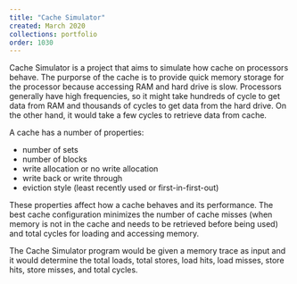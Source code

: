 ```yaml
---
title: "Cache Simulator"
created: March 2020
collections: portfolio
order: 1030
---
```

Cache Simulator is a project that aims to simulate how cache on processors behave. The purporse of the cache is to provide quick memory storage for the processor because accessing RAM and hard drive is slow. Processors generally have high frequencies, so it might take hundreds of cycle to get data from RAM and thousands of cycles to get data from the hard drive. On the other hand, it would take a few cycles to retrieve data from cache.

A cache has a number of properties: 
- number of sets
- number of blocks
- write allocation or no write allocation
- write back or write through
- eviction style (least recently used or first-in-first-out)

These properties affect how a cache behaves and its performance. The best cache configuration minimizes the number of cache misses (when memory is not in the cache and needs to be retrieved before being used) and total cycles for loading and accessing memory.

The Cache Simulator program would be given a memory trace as input and it would determine the total loads, total stores, load hits, load misses, store hits, store misses, and total cycles.
